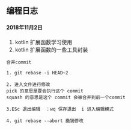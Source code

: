 ## 编程日志

#### 2018年11月2日
1. kotlin 扩展函数学习使用
2. kotlin 扩展函数的一些工具封装

```
合并commit

1. git rebase -i HEAD~2

2. 进入文件进行修改
pick 的意思是要会执行这个 commit
squash 的意思是这个 commit 会被合并到前一个commit

3.ESc 退出编辑  ：wq 保存退出  i 进入编辑模式

4. git rebase --abort 撤销修改
```
